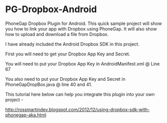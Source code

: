 PG-Dropbox-Android
==================

PhoneGap Dropbox Plugin for Android.  This quick sample project will show you how to link your app with Dropbox using PhoneGap.  It will also show how to upload and download a file from Dropbox.

I have already included the Android Dropbox SDK in this project.

First you will need to get your Dropbox App Key and Secret.

You will need to put your Dropbox App Key in AndroidManifest.xml @ Line 67

<!-- Change this to be db- followed by your app key -->
<data android:scheme="db-INSERT-APP-KEY-HERE" />

You also need to put your Dropbox App Key and Secret in PhoneGapDropBox.java @ line 40 and 41.

This tutorial here below can help you integrate this plugin into your own project - 

http://rossmartindev.blogspot.com/2012/12/using-dropbox-sdk-with-phonegap-aka.html

